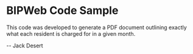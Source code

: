 BIPWeb Code Sample
==================

This code was developed to generate a PDF document outlining
exactly what each resident is charged for in a given month.

-- Jack Desert


